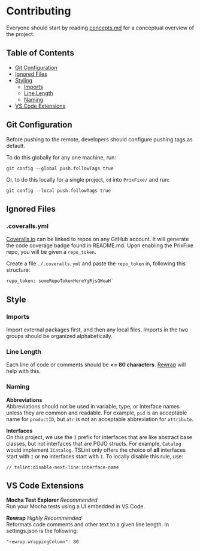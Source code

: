 # Contributing

Everyone should start by reading [concepts.md](https://github.com/MikeHopcroft/PrixFixe/blob/master/documentation/concepts.md) for a conceptual overview of the project.

## Table of Contents
* [Git Configuration](#Git-Configuration)
* [Ignored Files](#Ignored-Files)
* [Styling](#Styling)
   * [Imports](#Imports)
   * [Line Length](#Line-Length)
   * [Naming](#)
* [VS Code Extensions](#VS-Code-Extensions)

## Git Configuration

Before pushing to the remote, developers should configure pushing tags as default.

To do this globally for any one machine, run:

`git config --global push.followTags true`

Or, to do this locally for a single project, `cd` into `PrixFixe/` and run:

`git config --local push.followTags true`

## Ignored Files

### .coveralls.yml

[Coveralls.io](https://coveralls.io/) can be linked to repos on any GitHub account. It will generate the code coverage badge found in README.md. Upon enabling the PrixFixe repo, you will be given a `repo_token`.

Create a file `./.coveralls.yml` and paste the `repo_token` in, following this structure:

```
repo_token: someRepoTokenHereYgRjsQWoaH`
```

## Style

### Imports
Import external packages first, and then any local files. Imports in the two groups should be organized alphabetically.

### Line Length
Each line of code or comments should be **<= 80 characters**. [Rewrap](#Extensions) will help with this.

### Naming

**Abbreviations**</br>Abbreviations should not be used in variable, type, or interface names unless they are common and readable. For example, `pid` is an acceptable name for `productID`, but `atr` is not an acceptable abbreviation for `attribute`.

**Interfaces**</br>On this project, we use the `I` prefix for interfaces that are like abstract base classes, but not interfaces that are POJO structs. For example, `Catalog` would implement `ICatalog`. TSLint only offers the choice of **all** interfaces start with `I` or **no** interfaces start with `I`. To locally disable this rule, use:

    // tslint:disable-next-line:interface-name

## VS Code Extensions

**Mocha Test Explorer** *Recommended*</br>Run your Mocha tests using a UI embedded in VS Code.

**Rewrap** *Highly Recommended*</br>Reformats code comments and other text to a given line length. In settings.json is the following:

    "rewrap.wrappingColumn": 80